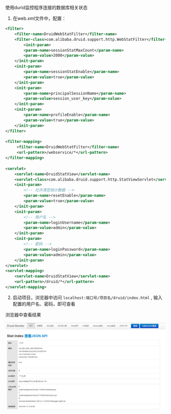 使用durid监控程序连接的数据库相关状态

1. 在web.xml文件中，配置：
```xml
<filter>
    <filter-name>DruidWebStatFilter</filter-name>
    <filter-class>com.alibaba.druid.support.http.WebStatFilter</filter-class>
    	<init-param>  
      	<param-name>sessionStatMaxCount</param-name>  
      	<param-value>2000</param-value>  
  	</init-param>
  	<init-param>
        <param-name>sessionStatEnable</param-name>  
        <param-value>true</param-value>  
    </init-param>
    <init-param>  
        <param-name>principalSessionName</param-name>  
        <param-value>session_user_key</param-value>  
    </init-param>  
    <init-param>  
        <param-name>profileEnable</param-name>  
        <param-value>true</param-value>  
    </init-param>
</filter>

<filter-mapping>
     <filter-name>DruidWebStatFilter</filter-name>
     <url-pattern>/webservice/*</url-pattern>
</filter-mapping>

<servlet>
    <servlet-name>DruidStatView</servlet-name>
    <servlet-class>com.alibaba.druid.support.http.StatViewServlet</servlet-class>
    <init-param>  
        <!-- 允许清空统计数据 -->  
        <param-name>resetEnable</param-name>  
        <param-value>true</param-value>  
    </init-param>  
    <init-param>  
        <!-- 用户名 -->  
        <param-name>loginUsername</param-name>  
        <param-value>admin</param-value>  
    </init-param>  
    <init-param>  
        <!-- 密码 -->  
        <param-name>loginPassword</param-name>	          
        <param-value>admin</param-value>
    </init-param>    
</servlet>   
<servlet-mapping>
    <servlet-name>DruidStatView</servlet-name>
    <url-pattern>/druid/*</url-pattern>
</servlet-mapping>
```

2. 启动项目，浏览器中访问 `localhost:端口号/项目名/druid/index.html` , 输入配置的用户名、密码，即可查看

浏览器中查看结果

![浏览器中查看结果](https://raw.githubusercontent.com/RebeccaZhong/markdown-photos/master/%E4%B8%93%E4%B8%9A%E6%8A%80%E8%83%BD/framework/druid/duild-%E6%B5%8F%E8%A7%88%E5%99%A8%E8%AE%BF%E9%97%AE%E9%A1%B5%E9%9D%A2.png)
